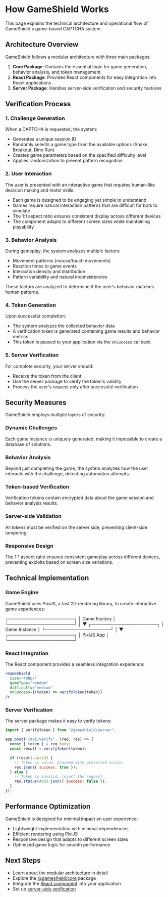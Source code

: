 # How GameShield Works

This page explains the technical architecture and operational flow of GameShield's game-based CAPTCHA system.

## Architecture Overview

GameShield follows a modular architecture with three main packages:

1. **Core Package**: Contains the essential logic for game generation, behavior analysis, and token management
2. **React Package**: Provides React components for easy integration into React applications
3. **Server Package**: Handles server-side verification and security features

## Verification Process

### 1. Challenge Generation

When a CAPTCHA is requested, the system:

- Generates a unique session ID
- Randomly selects a game type from the available options (Snake, Breakout, Dino Run)
- Creates game parameters based on the specified difficulty level
- Applies randomization to prevent pattern recognition

### 2. User Interaction

The user is presented with an interactive game that requires human-like decision making and motor skills:

- Each game is designed to be engaging yet simple to understand
- Games require natural interaction patterns that are difficult for bots to simulate
- The 1:1 aspect ratio ensures consistent display across different devices
- The component adapts to different screen sizes while maintaining playability

### 3. Behavior Analysis

During gameplay, the system analyzes multiple factors:

- Movement patterns (mouse/touch movements)
- Reaction times to game events
- Interaction density and distribution
- Pattern variability and natural inconsistencies

These factors are analyzed to determine if the user's behavior matches human patterns.

### 4. Token Generation

Upon successful completion:

- The system analyzes the collected behavior data
- A verification token is generated containing game results and behavior metrics
- This token is passed to your application via the `onSuccess` callback

### 5. Server Verification

For complete security, your server should:

- Receive the token from the client
- Use the server package to verify the token's validity
- Process the user's request only after successful verification

## Security Measures

GameShield employs multiple layers of security:

### Dynamic Challenges

Each game instance is uniquely generated, making it impossible to create a database of solutions.

### Behavior Analysis

Beyond just completing the game, the system analyzes how the user interacts with the challenge, detecting automation attempts.

### Token-based Verification

Verification tokens contain encrypted data about the game session and behavior analysis results.

### Server-side Validation

All tokens must be verified on the server side, preventing client-side tampering.

### Responsive Design

The 1:1 aspect ratio ensures consistent gameplay across different devices, preventing exploits based on screen size variations.

## Technical Implementation

### Game Engine

GameShield uses PixiJS, a fast 2D rendering library, to create interactive game experiences:

┌─────────────────────┐
│ Game Factory │
└─────────────────────┘
│
▼
┌─────────────────────┐
│ Game Instance │
└─────────────────────┘
│
▼
┌─────────────────────┐
│ PixiJS App │
└─────────────────────┘

### React Integration

The React component provides a seamless integration experience:

```jsx
<GameShield
  size="400px"
  gameType="random"
  difficulty="medium"
  onSuccess={(token) => verifyToken(token)}
/>
```

### Server Verification

The server package makes it easy to verify tokens:

```javascript
import { verifyToken } from "@gameshield/server";

app.post("/api/verify", (req, res) => {
  const { token } = req.body;
  const result = verifyToken(token);

  if (result.valid) {
    // Token is valid, proceed with protected action
    res.json({ success: true });
  } else {
    // Token is invalid, reject the request
    res.status(400).json({ success: false });
  }
});
```

## Performance Optimization

GameShield is designed for minimal impact on user experience:

- Lightweight implementation with minimal dependencies
- Efficient rendering using PixiJS
- Responsive design that adapts to different screen sizes
- Optimized game logic for smooth performance

## Next Steps

- Learn about the [modular architecture](/guide/architecture) in detail
- Explore the [@gameshield/core](/guide/packages/core) package
- Integrate the [React component](/guide/packages/react) into your application
- Set up [server-side verification](/guide/packages/server)
